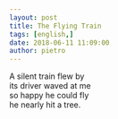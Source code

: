 ```yaml
---
layout: post
title: The Flying Train
tags: [english,]
date: 2018-06-11 11:09:00
author: pietro
---
```

A silent train flew by<br/>its driver waved at me<br/>so happy he could fly<br/>he nearly hit a tree.
